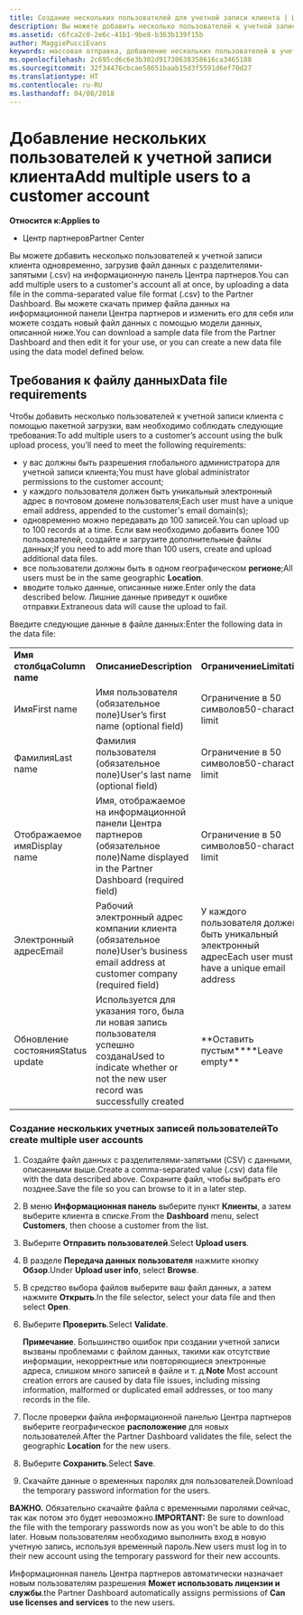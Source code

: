 ```yaml
---
title: Создание нескольких пользователей для учетной записи клиента | Центр партнеров
description: Вы можете добавить несколько пользователей к учетной записи клиента одновременно, загрузив файл данных в формате CSV в Центр партнеров.
ms.assetid: c6fca2c0-2e6c-41b1-9be8-b363b139f15b
author: MaggiePucciEvans
keywords: массовая отправка, добавление нескольких пользователей в учетную запись клиента, добавление пользователей клиента, массовая отправка пользователей клиента, учетная запись клиента, пользователи клиента, пользователи
ms.openlocfilehash: 2c695cd6c6e3b302d91730638358616ca3465188
ms.sourcegitcommit: 32f34476cbcae58651baab15d3f5591d6ef70d27
ms.translationtype: HT
ms.contentlocale: ru-RU
ms.lasthandoff: 04/08/2018
---
```

# <a name="add-multiple-users-to-a-customer-account"></a><span data-ttu-id="55691-104">Добавление нескольких пользователей к учетной записи клиента</span><span class="sxs-lookup"><span data-stu-id="55691-104">Add multiple users to a customer account</span></span>

**<span data-ttu-id="55691-105">Относится к:</span><span class="sxs-lookup"><span data-stu-id="55691-105">Applies to</span></span>**

-  <span data-ttu-id="55691-106">Центр партнеров</span><span class="sxs-lookup"><span data-stu-id="55691-106">Partner Center</span></span>

<span data-ttu-id="55691-107">Вы можете добавить несколько пользователей к учетной записи клиента одновременно, загрузив файл данных с разделителями-запятыми (.csv) на информационную панель Центра партнеров.</span><span class="sxs-lookup"><span data-stu-id="55691-107">You can add multiple users to a customer's account all at once, by uploading a data file in the comma-separated value file format (.csv) to the Partner Dashboard.</span></span> <span data-ttu-id="55691-108">Вы можете скачать пример файла данных на информационной панели Центра партнеров и изменить его для себя или можете создать новый файл данных с помощью модели данных, описанной ниже.</span><span class="sxs-lookup"><span data-stu-id="55691-108">You can download a sample data file from the Partner Dashboard and then edit it for your use, or you can create a new data file using the data model defined below.</span></span>

## <a href="" id="creatingtheimportcsvfile"></a><span data-ttu-id="55691-109">Требования к файлу данных</span><span class="sxs-lookup"><span data-stu-id="55691-109">Data file requirements</span></span>


<span data-ttu-id="55691-110">Чтобы добавить несколько пользователей к учетной записи клиента с помощью пакетной загрузки, вам необходимо соблюдать следующие требования:</span><span class="sxs-lookup"><span data-stu-id="55691-110">To add multiple users to a customer’s account using the bulk upload process, you’ll need to meet the following requirements:</span></span>

-   <span data-ttu-id="55691-111">у вас должны быть разрешения глобального администратора для учетной записи клиента;</span><span class="sxs-lookup"><span data-stu-id="55691-111">You must have global administrator permissions to the customer account;</span></span>
-   <span data-ttu-id="55691-112">у каждого пользователя должен быть уникальный электронный адрес в почтовом домене пользователя;</span><span class="sxs-lookup"><span data-stu-id="55691-112">Each user must have a unique email address, appended to the customer's email domain(s);</span></span>
-   <span data-ttu-id="55691-113">одновременно можно передавать до 100 записей.</span><span class="sxs-lookup"><span data-stu-id="55691-113">You can upload up to 100 records at a time.</span></span> <span data-ttu-id="55691-114">Если вам необходимо добавить более 100 пользователей, создайте и загрузите дополнительные файлы данных;</span><span class="sxs-lookup"><span data-stu-id="55691-114">If you need to add more than 100 users, create and upload additional data files.</span></span>
-   <span data-ttu-id="55691-115">все пользователи должны быть в одном географическом **регионе**;</span><span class="sxs-lookup"><span data-stu-id="55691-115">All users must be in the same geographic **Location**.</span></span>
-   <span data-ttu-id="55691-116">вводите только данные, описанные ниже.</span><span class="sxs-lookup"><span data-stu-id="55691-116">Enter only the data described below.</span></span> <span data-ttu-id="55691-117">Лишние данные приведут к ошибке отправки.</span><span class="sxs-lookup"><span data-stu-id="55691-117">Extraneous data will cause the upload to fail.</span></span>

<span data-ttu-id="55691-118">Введите следующие данные в файле данных:</span><span class="sxs-lookup"><span data-stu-id="55691-118">Enter the following data in the data file:</span></span>

|                 |                                                                              |                                            |
|-----------------|------------------------------------------------------------------------------|--------------------------------------------|
| **<span data-ttu-id="55691-119">Имя столбца</span><span class="sxs-lookup"><span data-stu-id="55691-119">Column name</span></span>** | **<span data-ttu-id="55691-120">Описание</span><span class="sxs-lookup"><span data-stu-id="55691-120">Description</span></span>**                                                              | **<span data-ttu-id="55691-121">Ограничение</span><span class="sxs-lookup"><span data-stu-id="55691-121">Limitation</span></span>**                             |
| <span data-ttu-id="55691-122">Имя</span><span class="sxs-lookup"><span data-stu-id="55691-122">First name</span></span>      | <span data-ttu-id="55691-123">Имя пользователя (обязательное поле)</span><span class="sxs-lookup"><span data-stu-id="55691-123">User’s first name (optional field)</span></span>                                           | <span data-ttu-id="55691-124">Ограничение в 50 символов</span><span class="sxs-lookup"><span data-stu-id="55691-124">50-character limit</span></span>                         |
| <span data-ttu-id="55691-125">Фамилия</span><span class="sxs-lookup"><span data-stu-id="55691-125">Last name</span></span>       | <span data-ttu-id="55691-126">Фамилия пользователя (обязательное поле)</span><span class="sxs-lookup"><span data-stu-id="55691-126">User's last name (optional field)</span></span>                                            | <span data-ttu-id="55691-127">Ограничение в 50 символов</span><span class="sxs-lookup"><span data-stu-id="55691-127">50-character limit</span></span>                         |
| <span data-ttu-id="55691-128">Отображаемое имя</span><span class="sxs-lookup"><span data-stu-id="55691-128">Display name</span></span>    | <span data-ttu-id="55691-129">Имя, отображаемое на информационной панели Центра партнеров (обязательное поле)</span><span class="sxs-lookup"><span data-stu-id="55691-129">Name displayed in the Partner Dashboard (required field)</span></span>                            | <span data-ttu-id="55691-130">Ограничение в 50 символов</span><span class="sxs-lookup"><span data-stu-id="55691-130">50-character limit</span></span>                         |
| <span data-ttu-id="55691-131">Электронный адрес</span><span class="sxs-lookup"><span data-stu-id="55691-131">Email</span></span>           | <span data-ttu-id="55691-132">Рабочий электронный адрес компании клиента (обязательное поле)</span><span class="sxs-lookup"><span data-stu-id="55691-132">User’s business email address at customer company (required field)</span></span>           | <span data-ttu-id="55691-133">У каждого пользователя должен быть уникальный электронный адрес</span><span class="sxs-lookup"><span data-stu-id="55691-133">Each user must have a unique email address</span></span> |
| <span data-ttu-id="55691-134">Обновление состояния</span><span class="sxs-lookup"><span data-stu-id="55691-134">Status update</span></span>   | <span data-ttu-id="55691-135">Используется для указания того, была ли новая запись пользователя успешно создана</span><span class="sxs-lookup"><span data-stu-id="55691-135">Used to indicate whether or not the new user record was successfully created</span></span> | <span data-ttu-id="55691-136">\*\*Оставить пустым\*\*</span><span class="sxs-lookup"><span data-stu-id="55691-136">\*\*Leave empty\*\*</span></span>                        |

 

### <a href="" id="createmultipleuseraccounts"></a><span data-ttu-id="55691-137">Создание нескольких учетных записей пользователей</span><span class="sxs-lookup"><span data-stu-id="55691-137">To create multiple user accounts</span></span>

<a href="" id="creatingtheaccounts"></a>
1.  <span data-ttu-id="55691-138">Создайте файл данных с разделителями-запятыми (CSV) с данными, описанными выше.</span><span class="sxs-lookup"><span data-stu-id="55691-138">Create a comma-separated value (.csv) data file with the data described above.</span></span> <span data-ttu-id="55691-139">Сохраните файл, чтобы выбрать его позднее.</span><span class="sxs-lookup"><span data-stu-id="55691-139">Save the file so you can browse to it in a later step.</span></span>
2.  <span data-ttu-id="55691-140">В меню **Информационная панель** выберите пункт **Клиенты**, а затем выберите клиента в списке.</span><span class="sxs-lookup"><span data-stu-id="55691-140">From the **Dashboard** menu, select **Customers**, then choose a customer from the list.</span></span>
3.  <span data-ttu-id="55691-141">Выберите **Отправить пользователей**.</span><span class="sxs-lookup"><span data-stu-id="55691-141">Select **Upload users**.</span></span>
4.  <span data-ttu-id="55691-142">В разделе **Передача данных пользователя** нажмите кнопку **Обзор**.</span><span class="sxs-lookup"><span data-stu-id="55691-142">Under **Upload user info**, select **Browse**.</span></span>
5.  <span data-ttu-id="55691-143">В средство выбора файлов выберите ваш файл данных, а затем нажмите **Открыть**.</span><span class="sxs-lookup"><span data-stu-id="55691-143">In the file selector, select your data file and then select **Open**.</span></span>
6.  <span data-ttu-id="55691-144">Выберите **Проверить**.</span><span class="sxs-lookup"><span data-stu-id="55691-144">Select **Validate**.</span></span>

    <span data-ttu-id="55691-145">**Примечание**. Большинство ошибок при создании учетной записи вызваны проблемами с файлом данных, такими как отсутствие информации, некорректные или повторяющиеся электронные адреса, слишком много записей в файле и т. д.</span><span class="sxs-lookup"><span data-stu-id="55691-145">**Note**  Most account creation errors are caused by data file issues, including missing information, malformed or duplicated email addresses, or too many records in the file.</span></span>

     

7.  <span data-ttu-id="55691-146">После проверки файла информационной панелью Центра партнеров выберите географическое **расположение** для новых пользователей.</span><span class="sxs-lookup"><span data-stu-id="55691-146">After the Partner Dashboard validates the file, select the geographic **Location** for the new users.</span></span>
8.  <span data-ttu-id="55691-147">Выберите **Сохранить**.</span><span class="sxs-lookup"><span data-stu-id="55691-147">Select **Save**.</span></span>
9.  <span data-ttu-id="55691-148">Скачайте данные о временных паролях для пользователей.</span><span class="sxs-lookup"><span data-stu-id="55691-148">Download the temporary password information for the users.</span></span>

<span data-ttu-id="55691-149">**ВАЖНО.** Обязательно скачайте файла с временными паролями сейчас, так как потом это будет невозможно.</span><span class="sxs-lookup"><span data-stu-id="55691-149">**IMPORTANT:** Be sure to download the file with the temporary passwords now as you won't be able to do this later.</span></span> <span data-ttu-id="55691-150">Новым пользователям необходимо выполнить вход в новую учетную запись, используя временный пароль.</span><span class="sxs-lookup"><span data-stu-id="55691-150">New users must log in to their new account using the temporary password for their new accounts.</span></span>

<span data-ttu-id="55691-151">Информационная панель Центра партнеров автоматически назначает новым пользователям разрешения **Может использовать лицензии и службы**.</span><span class="sxs-lookup"><span data-stu-id="55691-151">the Partner Dashboard automatically assigns permissions of **Can use licenses and services** to the new users.</span></span>

 

 



